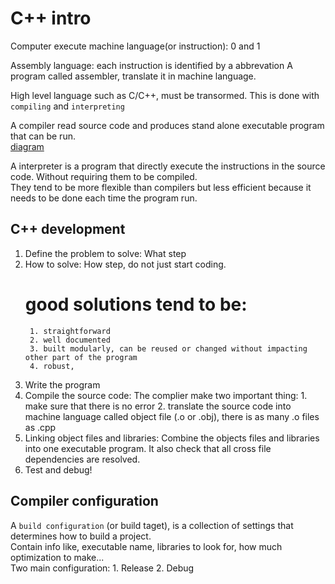 # C++ intro

Computer execute machine language(or instruction): 0 and 1

Assembly language: each instruction is identified by a abbrevation 
A program called assembler, translate it in machine language.

High level language such as C/C++, must be transormed. This is done with `compiling` and `interpreting`

A compiler read source code and produces stand alone executable program that can be run.  
[diagram](https://www.learncpp.com/images/CppTutorial/Chapter0/Compiling-min.png?ezimgfmt=rs:521x161/rscb2/ng:webp/ngcb2)

A interpreter is a program that directly execute the instructions in the source code. Without requiring them to be compiled.  
They tend to be more flexible than compilers but less efficient because it needs to be done each time the program run.


## C++ development 

1. Define the problem to solve: What step
2. How to solve: How step, do not just start coding. 
    # good solutions tend to be:
        1. straightforward
        2. well documented
        3. built modularly, can be reused or changed without impacting other part of the program
        4. robust, 
3. Write the program
4. Compile the source code:
    The complier make two important thing:
        1. make sure that there is no error
        2. translate the source code into machine language called object file (.o or .obj), there is as many .o files as .cpp
5. Linking object files and libraries:
    Combine the objects files and libraries into one executable program. It also check that all cross file dependencies are resolved.
6. Test and debug!


## Compiler configuration

A `build configuration` (or build taget), is a collection of settings that determines how to build a project.  
Contain info like, executable name, libraries to look for, how much optimization to make...  
Two main configuration:
    1. Release 
    2. Debug
